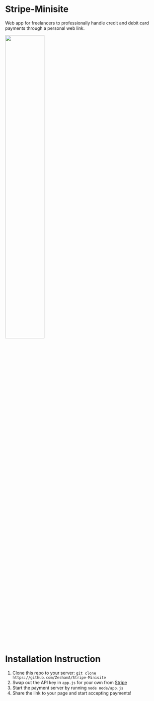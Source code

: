 Stripe-Minisite
===============

Web app for freelancers to professionally handle credit and debit card payments through a personal web link.

<img src="https://cdn-pro.droplr.net/files/acc_239/mcuG" width="50%" height="50%"/>

# Installation Instruction
1. Clone this repo to your server: `git clone https://github.com/ZeshanA/Stripe-Minisite`
2. Swap out the API key in `app.js` for your own from [Stripe](http://stripe.com/)
3. Start the payment server by running `node node/app.js`
4. Share the link to your page and start accepting payments!
